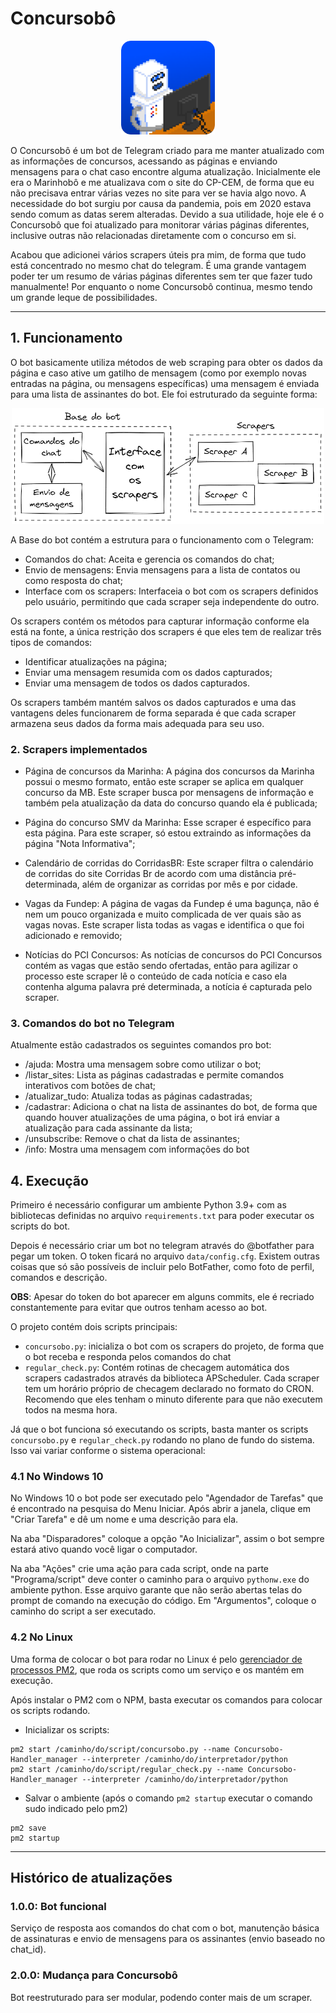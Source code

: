 # Concursobô

<p align="center">
<img src="readme_imgs/Concursobo.png" class="img-responsive" alt="Marinhobô" width="150px">
</p>

O Concursobô é um bot de Telegram criado para me manter atualizado com as informações de concursos, acessando as páginas
e enviando mensagens para o chat caso encontre alguma atualização. Inicialmente ele era o Marinhobô e me atualizava com
o site do CP-CEM, de forma que eu não precisava entrar várias vezes no site para ver se havia algo novo. A necessidade 
do bot surgiu por causa da pandemia, pois em 2020 estava sendo comum as datas serem alteradas. Devido a sua utilidade,
hoje ele é o Concursobô que foi atualizado para monitorar várias páginas diferentes, inclusive outras não relacionadas 
diretamente com o concurso em si.

Acabou que adicionei vários scrapers úteis pra mim, de forma que tudo está concentrado no mesmo chat do telegram. É uma
grande vantagem poder ter um resumo de várias páginas diferentes sem ter que fazer tudo manualmente! Por enquanto o nome
Concursobô continua, mesmo tendo um grande leque de possibilidades.

---

## 1. Funcionamento
O bot basicamente utiliza métodos de web scraping para obter os dados da página e caso ative um gatilho de mensagem 
(como por exemplo novas entradas na página, ou mensagens específicas) uma mensagem é enviada para uma lista de 
assinantes do bot. Ele foi estruturado da seguinte forma:

<p align="center">
<img src="readme_imgs/DiagramaBot.png" class="img-responsive" alt="Diagrama" width="500px">
</p>

A Base do bot contém a estrutura para o funcionamento com o Telegram:
* Comandos do chat: Aceita e gerencia os comandos do chat;
* Envio de mensagens: Envia mensagens para a lista de contatos ou como resposta do chat;
* Interface com os scrapers: Interfaceia o bot com os scrapers definidos pelo usuário, permitindo que cada scraper seja
independente do outro.

Os scrapers contém os métodos para capturar informação conforme ela está na fonte, a única restrição dos scrapers é que
eles tem de realizar três tipos de comandos:

* Identificar atualizações na página;
* Enviar uma mensagem resumida com os dados capturados;
* Enviar uma mensagem de todos os dados capturados.

Os scrapers também mantém salvos os dados capturados e uma das vantagens deles funcionarem de forma separada é que cada
scraper armazena seus dados da forma mais adequada para seu uso.

### 2. Scrapers implementados
* Página de concursos da Marinha: A página dos concursos da Marinha possui o mesmo formato, então este scraper se aplica
em qualquer concurso da MB. Este scraper busca por mensagens de informação e também pela atualização da data do concurso
quando ela é publicada;

* Página do concurso SMV da Marinha: Esse scraper é específico para esta página. Para este scraper, só estou extraindo
as informações da página "Nota Informativa";

* Calendário de corridas do CorridasBR: Este scraper filtra o calendário de corridas do site Corridas Br de acordo com 
uma distância pré-determinada, além de organizar as corridas por mês e por cidade.

* Vagas da Fundep: A página de vagas da Fundep é uma bagunça, não é nem um pouco organizada e muito complicada de ver 
quais são as vagas novas. Este scraper lista todas as vagas e identifica o que foi adicionado e removido;

* Notícias do PCI Concursos: As notícias de concursos do PCI Concursos contém as vagas que estão sendo ofertadas, então
para agilizar o processo este scraper lê o conteúdo de cada notícia e caso ela contenha alguma palavra pré determinada,
a notícia é capturada pelo scraper.

### 3. Comandos do bot no Telegram

Atualmente estão cadastrados os seguintes comandos pro bot:

* /ajuda: Mostra uma mensagem sobre como utilizar o bot;
* /listar_sites: Lista as páginas cadastradas e permite comandos interativos com botões de chat;
* /atualizar_tudo: Atualiza todas as páginas cadastradas;
* /cadastrar: Adiciona o chat na lista de assinantes do bot, de forma que quando houver atualizações de uma página, o
bot irá enviar a atualização para cada assinante da lista;
* /unsubscribe: Remove o chat da lista de assinantes;
* /info: Mostra uma mensagem com informações do bot

## 4. Execução

Primeiro é necessário configurar um ambiente Python 3.9+ com as bibliotecas definidas no arquivo ```requirements.txt```
para poder executar os scripts do bot.

Depois é necessário criar um bot no telegram através do @botfather para pegar um token. O token ficará no arquivo 
```data/config.cfg```. Existem outras coisas que só são possíveis de incluir pelo BotFather, como foto de perfil,
comandos e descrição.

**OBS**:
Apesar do token do bot aparecer em alguns commits, ele é recriado constantemente para evitar que outros tenham acesso 
ao bot.

O projeto contém dois scripts principais:
* ```concursobo.py```: inicializa o bot com os scrapers do projeto, de forma que o bot receba e responda pelos comandos
do chat
* ```regular_check.py```: Contém rotinas de checagem automática dos scrapers cadastrados através da biblioteca
APScheduler. Cada scraper tem um horário próprio de checagem declarado no formato do CRON. Recomendo que eles tenham
o minuto diferente para que não executem todos na mesma hora.

Já que o bot funciona só executando os scripts, basta manter os scripts ```concursobo.py``` e
 ```regular_check.py``` rodando no plano de fundo do sistema. Isso vai variar conforme o sistema operacional:

### 4.1 No Windows 10
No Windows 10 o bot pode ser executado pelo "Agendador de Tarefas" que é encontrado na pesquisa do Menu Iniciar. Após
abrir a janela, clique em "Criar Tarefa" e dê um nome e uma descrição para ela.

Na aba "Disparadores" coloque a opção "Ao Inicializar", assim o bot sempre estará ativo quando você ligar o computador.

Na aba "Ações" crie uma ação para cada script, onde na parte "Programa/script" deve conter o caminho para o arquivo
```pythonw.exe``` do ambiente python. Esse arquivo garante que não serão abertas telas do prompt de comando na execução
do código. Em "Argumentos", coloque o caminho do script a ser executado.

### 4.2 No Linux
Uma forma de colocar o bot para rodar no Linux é pelo [gerenciador de processos PM2](https://pm2.keymetrics.io), que 
roda os scripts como um serviço e os mantém em execução.

Após instalar o PM2 com o NPM, basta executar os comandos para colocar os scripts rodando.


* Inicializar os scripts:
```
pm2 start /caminho/do/script/concursobo.py --name Concursobo-Handler_manager --interpreter /caminho/do/interpretador/python
pm2 start /caminho/do/script/regular_check.py --name Concursobo-Handler_manager --interpreter /caminho/do/interpretador/python
```
* Salvar o ambiente (após o comando ```pm2 startup``` executar o comando sudo indicado pelo pm2)
```
pm2 save
pm2 startup
```
---

## Histórico de atualizações

### 1.0.0: Bot funcional
Serviço de resposta aos comandos do chat com o bot, manutenção básica de assinaturas e envio de mensagens
para os assinantes (envio baseado no chat_id).

### 2.0.0: Mudança para Concursobô
Bot reestruturado para ser modular, podendo conter mais de um scraper.
